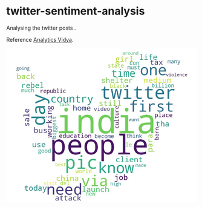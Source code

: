 # twitter-sentiment-analysis
Analysing the twitter posts .





Reference [Analytics Vidya](https://www.analyticsvidhya.com/blog/2017/01/sentiment-analysis-of-twitter-posts-on-chennai-floods-using-python/).

![img](https://raw.githubusercontent.com/ninjakx/twitter-sentiment-analysis/master/word_cloud.jpg)

